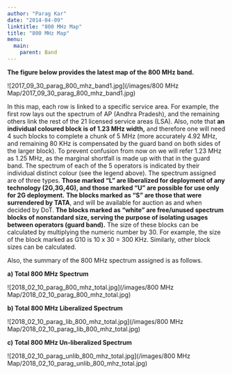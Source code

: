 ```yaml
---
author: "Parag Kar"
date: "2014-04-09"
linktitle: "800 MHz Map"
title: "800 MHz Map"
menu:
  main:
    parent: Band
---
```



**The figure below provides the latest map of the 800 MHz band.**

![2017_09_30_parag_800_mhz_band1.jpg](/images/800 MHz Map/2017_09_30_parag_800_mhz_band1.jpg)

In this map, each row is linked to a specific service area. For example, the first row lays out the spectrum of AP (Andhra Pradesh), and the remaining others link the rest of the 21 licensed service areas (LSA). Also, note that **an individual coloured block is of 1.23 MHz width,** and therefore one will need 4 such blocks to complete a chunk of 5 MHz (more accurately 4.92 MHz, and remaining 80 KHz is compensated by the guard band on both sides of the larger block). To prevent confusion from now on we will refer 1.23 MHz as 1.25 MHz, as the marginal shortfall is made up with that in the guard band. The spectrum of each of the 5 operators is indicated by their individual distinct colour (see the legend above). The spectrum assigned are of three types. **Those marked “L” are liberalized for deployment of any technology (2G,3G,4G), and those marked “U” are possible for use only for 2G deployment.** **The blocks marked as “S” are those that were surrendered by TATA**, and will be available for auction as and when decided by DoT. **The blocks marked as “white” are free/unused spectrum blocks of nonstandard size, serving the purpose of isolating usages between operators (guard band).** The size of these blocks can be calculated by multiplying the numeric number by 30. For example, the size of the block marked as G10 is 10 x 30 = 300 KHz. Similarly, other block sizes can be calculated.

Also, the summary of the 800 MHz spectrum assigned is as follows.

**a) Total 800 MHz Spectrum**

![2018_02_10_parag_800_mhz_total.jpg](/images/800 MHz Map/2018_02_10_parag_800_mhz_total.jpg)

**b) Total 800 MHz Liberalized Spectrum**

![2018_02_10_parag_lib_800_mhz_total.jpg](/images/800 MHz Map/2018_02_10_parag_lib_800_mhz_total.jpg)

**c) Total 800 MHz Un-liberalized Spectrum**

![2018_02_10_parag_unlib_800_mhz_total.jpg](/images/800 MHz Map/2018_02_10_parag_unlib_800_mhz_total.jpg)


